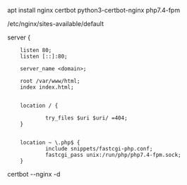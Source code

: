 apt install nginx certbot python3-certbot-nginx php7.4-fpm

/etc/nginx/sites-available/default


server {

        listen 80;
        listen [::]:80;

        server_name <domain>;

        root /var/www/html;
        index index.html;
       

        location / {

                try_files $uri $uri/ =404;
        }


        location ~ \.php$ {
                include snippets/fastcgi-php.conf;
                fastcgi_pass unix:/run/php/php7.4-fpm.sock;
        }




certbot --nginx -d <domain>
